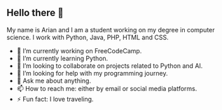 ## Hello there 👋

My name is Arian and I am a student working on my degree in computer science. I work with Python, Java, PHP, HTML and CSS. 

- 🔭 I’m currently working on FreeCodeCamp.
- 🌱 I’m currently learning Python.
- 👯 I’m looking to collaborate on projects related to Python and AI.
- 🤔 I’m looking for help with my programming journey.
- 💬 Ask me about anything.
- 📫 How to reach me: either by email or social media platforms.
- ⚡ Fun fact: I love traveling.
<!--
**ArianDK/ArianDK** is a ✨ _special_ ✨ repository because its `README.md` (this file) appears on your GitHub profile.
